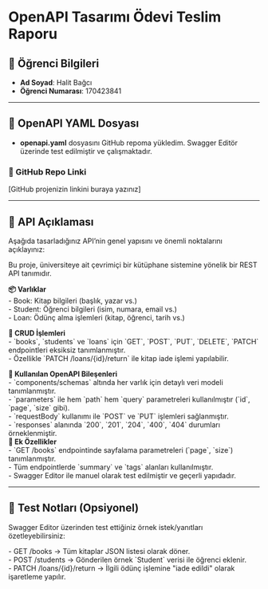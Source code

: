 # **OpenAPI Tasarımı Ödevi Teslim Raporu**

## 👤 Öğrenci Bilgileri

- **Ad Soyad**: Halit Bağcı  
- **Öğrenci Numarası**: 170423841

---

## **📂 OpenAPI YAML Dosyası**

- **openapi.yaml** dosyasını GitHub repoma yükledim. Swagger Editör üzerinde test edilmiştir ve çalışmaktadır.

### **🔗 GitHub Repo Linki**

\[GitHub projenizin linkini buraya yazınız\]

---

## **📝 API Açıklaması**

Aşağıda tasarladığınız API’nin genel yapısını ve önemli noktalarını açıklayınız:

Bu proje, üniversiteye ait çevrimiçi bir kütüphane sistemine yönelik bir REST API tanımıdır.

**📦 Varlıklar**  
\- Book: Kitap bilgileri (başlık, yazar vs.)  
\- Student: Öğrenci bilgileri (isim, numara, email vs.)  
\- Loan: Ödünç alma işlemleri (kitap, öğrenci, tarih vs.)

**🔄 CRUD İşlemleri**  
\- \`books\`, \`students\` ve \`loans\` için \`GET\`, \`POST\`, \`PUT\`, \`DELETE\`, \`PATCH\` endpointleri eksiksiz tanımlanmıştır.  
\- Özellikle \`PATCH /loans/{id}/return\` ile kitap iade işlemi yapılabilir.

**🧩 Kullanılan OpenAPI Bileşenleri**  
\- \`components/schemas\` altında her varlık için detaylı veri modeli tanımlanmıştır.  
\- \`parameters\` ile hem \`path\` hem \`query\` parametreleri kullanılmıştır (\`id\`, \`page\`, \`size\` gibi).  
\- \`requestBody\` kullanımı ile \`POST\` ve \`PUT\` işlemleri sağlanmıştır.  
\- \`responses\` alanında \`200\`, \`201\`, \`204\`, \`400\`, \`404\` durumları örneklenmiştir.  
**📖 Ek Özellikler**  
\- \`GET /books\` endpointinde sayfalama parametreleri (\`page\`, \`size\`) tanımlanmıştır.  
\- Tüm endpointlerde \`summary\` ve \`tags\` alanları kullanılmıştır.  
\- Swagger Editor ile manuel olarak test edilmiştir ve geçerli yapıdadır.

---

## 🧪 **Test Notları (Opsiyonel)**

Swagger Editor üzerinden test ettiğiniz örnek istek/yanıtları özetleyebilirsiniz:

\- GET /books → Tüm kitaplar JSON listesi olarak döner.  
\- POST /students → Gönderilen örnek \`Student\` verisi ile öğrenci eklenir.  
\- PATCH /loans/{id}/return → İlgili ödünç işlemine "iade edildi" olarak işaretleme yapılır.  
